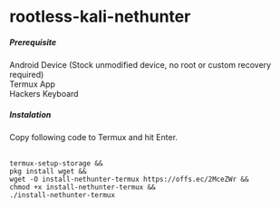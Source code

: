 # rootless-kali-nethunter
<h5>Prerequisite</h5>
Android Device
(Stock unmodified device, no root or custom recovery required)
<br>Termux App
<br>Hackers Keyboard
<h5>Instalation</h5>
Copy following code to Termux and hit Enter.<br>
<br>
<code>
termux-setup-storage && 
pkg install wget &&
wget -O install-nethunter-termux https://offs.ec/2MceZWr &&
chmod +x install-nethunter-termux &&
./install-nethunter-termux
</code>
